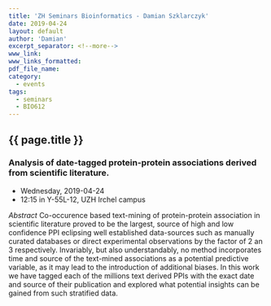 ```yaml
---
title: 'ZH Seminars Bioinformatics - Damian Szklarczyk'
date: 2019-04-24
layout: default
author: 'Damian'
excerpt_separator: <!--more-->
www_link:
www_links_formatted:
pdf_file_name:
category:
  - events
tags:
  - seminars
  - BIO612
---
```


## {{ page.title }}

### Analysis of date-tagged protein-protein associations derived from scientific literature.

* Wednesday, 2019-04-24
* 12:15 in Y-55L-12, UZH Irchel campus

<!--more-->

*Abstract* Co-occurence based text-mining of protein-protein association in scientific literature proved to be the largest, source of high and low confidence PPI eclipsing well established data-sources such as manually curated databases or direct experimental observations by the factor of 2 an 3 respectively. Invariably, but also understandably, no method incorporates time and source of the text-mined associations as a potential predictive variable, as it may lead to the introduction of additional biases. In this work we have tagged each of the millions text derived PPIs with the exact date and source of their publication and explored what potential insights can be gained from such stratified data.
 
